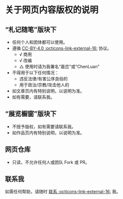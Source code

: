 # 关于网页内容版权的说明


## “札记随笔”版块下

- 任何个人和团体都可以使用。
- 遵循 [CC-BY-4.0 :octicons-link-external-16:](https://creativecommons.org/licenses/by/4.0/) 协议。
    - √ 商用
    - √ 改编
    - △ 使用时请为我署名“晨峦”或“ChenLuan”
- 不得用于以下任何情况：
    - 违反法律/有害公序良俗的
    - 用于政治/宗教/攻击他人的
- 如文章页内有特别说明，以说明为准。
- 如有需要，请联系我。


## “展览橱窗”版块下

- 不授予版权，如有需要请联系我。
- 如作品页内有特别说明，以说明为准。


## 网页仓库

- 只读，不允许任何人或团队 Fork 或 PR。


## 联系我

如需任何帮助，请随时 [联系 :octicons-link-external-16:](http://chenluan.mikecrm.com/GswlLiQ) 我。